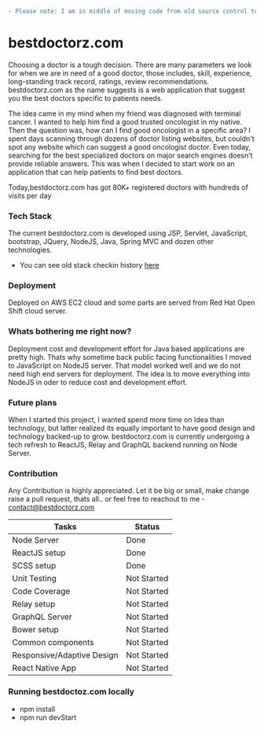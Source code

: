 ```diff
- Please note: I am in middle of moving code from old source control to git. Expected to complete in a week or so..
```
# bestdoctorz.com

Choosing a doctor is a tough decision. There are many parameters we look for when we are in need of a good doctor, those includes, skill, experience, long-standing track record, ratings, review recommendations. bestdoctorz.com as the name suggests is a web application that suggest you the best doctors specific to patients needs.

The idea came in my mind when my friend was diagnosed with terminal cancer. I wanted to help him find a good trusted oncologist in my native. Then the question was, how can I find good oncologist in a specific area? I spent days scanning through dozens of doctor listing websites, but couldn't spot any website which can suggest a good oncologist doctor. Even today, searching for the best specialized doctors on major search engines doesn’t provide reliable answers. This was when I decided to start work on an application that can help patients to find best doctors.

Today,bestdoctorz.com has got 80K+ registered doctors with hundreds of visits per day


### Tech Stack
The current bestdoctorz.com is developed using JSP, Servlet, JavaScript, bootstrap, JQuery, NodeJS, Java, Spring MVC and dozen other technologies.

* You can see old stack checkin history  [here](http://bestdoctorz.com/version.txt)

### Deployment
Deployed on AWS EC2 cloud and some parts are served from Red Hat Open Shift cloud server.

### Whats bothering me right now?
Deployment cost and development effort for Java based applications are pretty high. Thats why sometime back public facing functionalities I moved to JavaScript on NodeJS server. That model worked well and we do not need high end servers for deployment. The idea is to move everything into NodeJS in oder to reduce cost and  development effort.

### Future plans
When I started this project, I wanted spend more time on Idea than technology, but latter realized its equally important to have good design and technology backed-up to grow. bestdoctorz.com is currently undergoing a tech refresh to ReactJS, Relay and GraphQL backend running on Node Server.

### Contribution
Any Contribution is highly appreciated. Let it be big or small, make change raise a pull request, thats all.. or feel free to reachout to me - contact@bestdoctorz.com



Tasks           | Status
-------------   | -------------
Node Server     | Done
ReactJS setup   | Done
SCSS setup      | Done
Unit Testing    | Not Started
Code Coverage   | Not Started
Relay setup     | Not Started
GraphQL Server  | Not Started
Bower setup     | Not Started
Common components | Not Started
Responsive/Adaptive Design | Not Started
React Native App | Not Started

### Running bestdoctoz.com locally

* npm install
* npm run devStart
